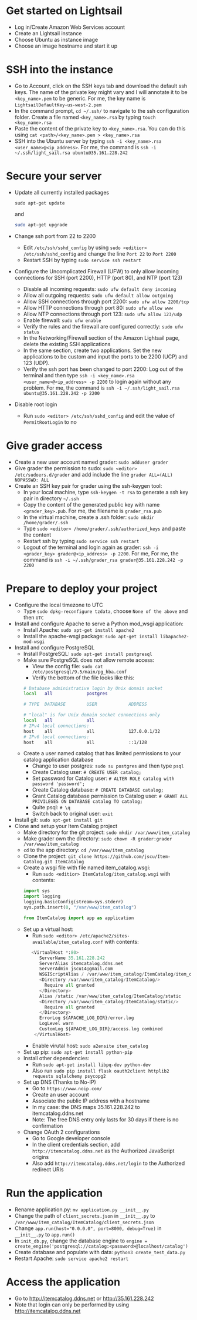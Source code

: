 # Get started on Lightsail
- Log in/Create Amazon Web Services account
- Create an Lightsail instance
- Choose Ubuntu as instance image
- Choose an image hostname and start it up

# SSH into the instance
- Go to Account, click on the SSH keys tab and download the default ssh keys. The name of the private key might vary and I will annotate it to be `<key_name>.pem` to be generic. For me, the key name is `LightsailDefaultKey-us-west-2.pem`
- In the command prompt, `cd ~/.ssh/` to navigate to the ssh configuration folder. Create a file named `<key_name>.rsa` by typing `touch <key_name>.rsa`
- Paste the content of the private key to `<key_name>.rsa`. You can do this using `cat <path>/<key_name>.pem > <key_name>.rsa`
- SSH into the Ubuntu server by typing `ssh -i <key_name>.rsa <user_name>@<ip_address>`. For me, the command is `ssh -i ~/.ssh/light_sail.rsa ubuntu@35.161.228.242`


# Secure your server
- Update all currently installed packages
	```
	sudo apt-get update
	```
	and
	```sh
	sudo apt-get upgrade
	```

- Change ssh port from 22 to 2200
	- Edit `/etc/ssh/sshd_config` by using `sudo <editior> /etc/ssh/sshd_config` and change the line `Port 22` to `Port 2200`
	- Restart SSH by typing `sudo service ssh restart`
	
- Configure the Uncomplicated Firewall (UFW) to only allow incoming connections for SSH (port 2200), HTTP (port 80), and NTP (port 123)
	- Disable all incoming requests: `sudo ufw default deny incoming`
	- Allow all outgoing requests: `sudo ufw default allow outgoing`
	- Allow SSH connections through port 2200: `sudo ufw allow 2200/tcp`
	- Allow HTTP connections through port 80: `sudo ufw allow www`
	- Allow NTP connections through port 123: `sudo ufw allow 123/udp`
	- Enable firewall: `sudo ufw enable`
	- Verify the rules and the firewall are configured correctly: `sudo ufw status`
	- In the Networking/Firewall section of the Amazon Lightsail page, delete the existing SSH applications
	- In the same section, create two applications. Set the new applications to be custom and input the ports to be 2200 (UCP) and 123 (UDP).
	- Verify the ssh port has been changed to port 2200: Log out of the terminal and then type `ssh -i <key_name>.rsa <user_name>@<ip_address> -p 2200` to login again without any problem. For me, the command is `ssh -i ~/.ssh/light_sail.rsa ubuntu@35.161.228.242 -p 2200`
- Disable root login
  - Run `sudo <editor> /etc/ssh/sshd_config` and edit the value of `PermitRootLogin` to no
# Give grader access
- Create a new user account named grader: `sudo adduser grader`
- Give grader the permission to sudo: `sudo <editor> /etc/sudoers.d/grader` and add include the line `grader ALL=(ALL) NOPASSWD: ALL`
- Create an SSH key pair for grader using the ssh-keygen tool:
	- In your local machine, type `ssh-keygen -t rsa` to generate a ssh key pair in directory `~/.ssh`
	- Copy the content of the generated public key with name `<grader_key>.pub`. For me, the filename is `grader_rsa.pub`
	- In the virtual machine, create a .ssh folder: `sudo mkdir /home/grader/.ssh`
	- Type `sudo <editor> /home/grader/.ssh/authorized_keys` and paste the content
	- Restart ssh by typing `sudo service ssh restart`
	- Logout of the terminal and login again as grader: `ssh -i <grader_key> grader@<ip_address> -p 2200`. For me, For me, the command is `ssh -i ~/.ssh/grader_rsa grader@35.161.228.242 -p 2200`
	
# Prepare to deploy your project
- Configure the local timezone to UTC
	- Type `sudo dpkg-reconfigure tzdata`, choose `None of the above` and then `UTC`
- Install and configure Apache to serve a Python mod_wsgi application: 
	- Install Apache: `sudo apt-get install apache2`
    - Install the apache-wsgi package: `sudo apt-get install libapache2-mod-wsgi`
- Install and configure PostgreSQL
	- Install PostgreSQL: `sudo apt-get install postgresql`
	- Make sure PostgreSQL does not allow remote access:
		- View the config file: `sudo cat /etc/postgresql/9.5/main/pg_hba.conf`
		- Verify the bottom of the file looks like this:
		```sh
		# Database administrative login by Unix domain socket
		local   all             postgres                                peer

		# TYPE  DATABASE        USER            ADDRESS                 METHOD

		# "local" is for Unix domain socket connections only
		local   all             all                                     peer
		# IPv4 local connections:
		host    all             all             127.0.0.1/32            md5
		# IPv6 local connections:
		host    all             all             ::1/128                 md5
		```
	- Create a user named catalog that has limited permissions to your catalog application database
		- Change to user postgres: `sudo su postgres` and then type `psql`
		- Create Catalog user: `# CREATE USER catalog;`
		- Set password for Catalog user: `# ALTER ROLE catalog with password 'password';`
		- Create Catalog database: `# CREATE DATABASE catalog;`
		- Grant Catalog database permission to Catalog user: `# GRANT ALL PRIVILEGES ON DATABASE catalog TO catalog;`
		- Quite psql: `# \q`
		- Switch back to original user: `exit`
- Install git: `sudo apt-get install git`
- Clone and setup your Item Catalog project
	- Make directory for the git project: `sudo mkdir /var/www/item_catalog`
	- Make grader own the directory: `sudo chown -R grader:grader /var/www/item_catalog`
	- `cd` to the app directory: `cd /var/www/item_catalog`
	- Clone the project: `git clone https://github.com/jscu/Item-Catalog.git ItemCatalog`
	- Create a wsgi file with file named item_catalog.wsgi:
		- Run `sudo <editior> ItemCatalog/item_catalog.wsgi` with contents:
		```python
		import sys
		import logging
		logging.basicConfig(stream=sys.stderr)
		sys.path.insert(0, "/var/www/item_catalog")

		from ItemCatalog import app as application
		```
	- Set up a virtual host:
		- Run `sudo <editor> /etc/apache2/sites-available/item_catalog.conf` with contents:
		```python
		   <VirtualHost *:80>
              ServerName 35.161.228.242
              ServerAlias itemcatalog.ddns.net
              ServerAdmin jscu14@gmail.com
              WSGIScriptAlias / /var/www/item_catalog/ItemCatalog/item_catalog.wsgi
              <Directory /var/www/item_catalog/ItemCatalog/>
                Require all granted
              </Directory>
              Alias /static /var/www/item_catalog/ItemCatalog/static
              <Directory /var/www/item_catalog/ItemCatalog/static/>
                Require all granted
              </Directory>
              ErrorLog ${APACHE_LOG_DIR}/error.log
              LogLevel warn
              CustomLog ${APACHE_LOG_DIR}/access.log combined
            </VirtualHost>
		```
		- Enable virutal host: `sudo a2ensite item_catalog`
	- Set up pip: `sudo apt-get install python-pip`
	- Install other dependencies: 
		- Run `sudo apt-get install libpq-dev python-dev`
		- Also run `
			sudo pip install flask oauth2client httplib2 requests sqlalchemy psycopg2
		`
	- Set up DNS (Thanks to No-IP)
		- Go to `https://www.noip.com/`
		- Create an user account
		- Associate the public IP address with a hostname
		- In my case: the DNS maps 35.161.228.242 to itemcatalog.ddns.net
		- Note: The free DNS entry only lasts for 30 days if there is no confirmation
	- Change OAuth 2 configurations
		- Go to Google developer console
		- In the client credentials section, add `http://itemcatalog.ddns.net` as the Authorized JavaScript origins
		- Also add `http://itemcatalog.ddns.net/login` to the Authorized redirect URIs
# Run the application
- Rename application.py: `mv application.py __init__.py`
- Change the path of `client_secrets.json` in `__init__.py` to `/var/www/item_catalog/ItemCatalog/client_secrets.json` 
- Change `app.run(host="0.0.0.0", port=8000, debug=True)` in `__init__.py` to `app.run()`
- In `init_db.py`, change the database engine to `engine = create_engine('postgresql://catalog:<password>@localhost/catalog')`
- Create database and populate with data: `python3 create_test_data.py`
- Restart Apache: `sudo service apache2 restart`

# Access the application
- Go to http://itemcatalog.ddns.net or http://35.161.228.242
- Note that login can only be performed by using http://itemcatalog.ddns.net
